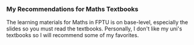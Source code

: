 ### My Recommendations for Maths Textbooks

The learning materials for Maths in FPTU is on base-level, especially the slides so you must read the textbooks.
Personally, I don't like my uni's textbooks so I will recommend some of my favorites.
